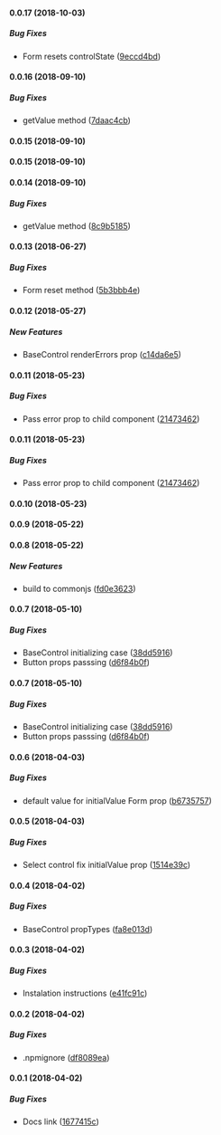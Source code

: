 #### 0.0.17 (2018-10-03)

##### Bug Fixes

*  Form resets controlState ([9eccd4bd](https://github.com/QratorLabs/react-form/commit/9eccd4bd492f805053fa0adfbf496c37510fed21))

#### 0.0.16 (2018-09-10)

##### Bug Fixes

*  getValue method ([7daac4cb](https://github.com/QratorLabs/react-form/commit/7daac4cbb5a63ca734ad61086a7e1aeb7f526a63))

#### 0.0.15 (2018-09-10)

#### 0.0.15 (2018-09-10)

#### 0.0.14 (2018-09-10)

##### Bug Fixes

*  getValue method ([8c9b5185](https://github.com/QratorLabs/react-form/commit/8c9b51853fcbeadbc7195f610b0096d36f41c0a5))

#### 0.0.13 (2018-06-27)

##### Bug Fixes

*  Form reset method ([5b3bbb4e](https://github.com/QratorLabs/react-form/commit/5b3bbb4e53286308931c06b73223d437a97a326d))

#### 0.0.12 (2018-05-27)

##### New Features

*  BaseControl renderErrors prop ([c14da6e5](https://github.com/QratorLabs/react-form/commit/c14da6e5aa951a67712dc0f4b80792f37ba23112))

#### 0.0.11 (2018-05-23)

##### Bug Fixes

*  Pass error prop to child component ([21473462](https://github.com/QratorLabs/react-form/commit/2147346214358ba6c81e1fe8f594b584a277ed69))

#### 0.0.11 (2018-05-23)

##### Bug Fixes

*  Pass error prop to child component ([21473462](https://github.com/QratorLabs/react-form/commit/2147346214358ba6c81e1fe8f594b584a277ed69))

#### 0.0.10 (2018-05-23)

#### 0.0.9 (2018-05-22)

#### 0.0.8 (2018-05-22)

##### New Features

*  build to commonjs ([fd0e3623](https://github.com/QratorLabs/react-form/commit/fd0e3623dac18cf5b16d3a72c87937c33617d5d4))

#### 0.0.7 (2018-05-10)

##### Bug Fixes

*  BaseControl initializing case ([38dd5916](https://github.com/QratorLabs/react-form/commit/38dd59163b6db9b0c9f79832254bde832f296ec1))
*  Button props passsing ([d6f84b0f](https://github.com/QratorLabs/react-form/commit/d6f84b0f8278e6d8304924ba462255fd41ac0d1a))

#### 0.0.7 (2018-05-10)

##### Bug Fixes

*  BaseControl initializing case ([38dd5916](https://github.com/QratorLabs/react-form/commit/38dd59163b6db9b0c9f79832254bde832f296ec1))
*  Button props passsing ([d6f84b0f](https://github.com/QratorLabs/react-form/commit/d6f84b0f8278e6d8304924ba462255fd41ac0d1a))

#### 0.0.6 (2018-04-03)

##### Bug Fixes

*  default value for initialValue Form prop ([b6735757](https://github.com/QratorLabs/react-form/commit/b673575778fba084a96eb16c6217fdb0f77cdc22))

#### 0.0.5 (2018-04-03)

##### Bug Fixes

*  Select control fix initialValue prop ([1514e39c](https://github.com/QratorLabs/react-form/commit/1514e39cde690ade9dd935d9bcb4749f22bdc797))

#### 0.0.4 (2018-04-02)

##### Bug Fixes

*  BaseControl propTypes ([fa8e013d](https://github.com/QratorLabs/react-form/commit/fa8e013d0ddd9a7367fbd82c57cf04032d0eef1e))

#### 0.0.3 (2018-04-02)

##### Bug Fixes

*  Instalation instructions ([e41fc91c](https://github.com/QratorLabs/react-form/commit/e41fc91c80d7a508fa213c2523c29a7a2e0cc7a3))

#### 0.0.2 (2018-04-02)

##### Bug Fixes

*  .npmignore ([df8089ea](https://github.com/QratorLabs/react-form/commit/df8089ead1684eab3e427f0cb52c8f4db9a467b7))

#### 0.0.1 (2018-04-02)

##### Bug Fixes

*  Docs link ([1677415c](https://github.com/QratorLabs/react-form/commit/1677415c0235ad39b083c1d00c4ef1ac363f6f3d))

